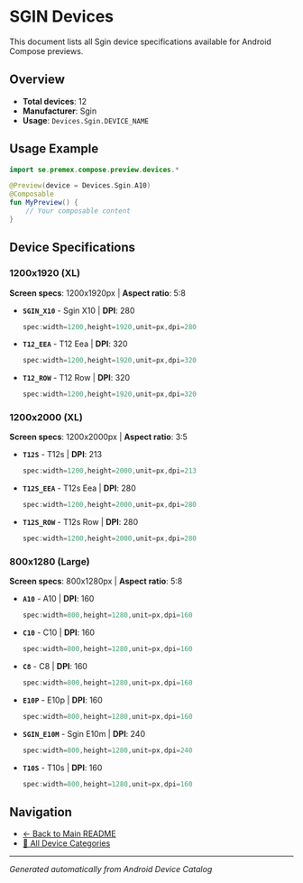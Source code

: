 # SGIN Devices

This document lists all Sgin device specifications available for Android Compose previews.

## Overview

- **Total devices**: 12
- **Manufacturer**: Sgin
- **Usage**: `Devices.Sgin.DEVICE_NAME`

## Usage Example

```kotlin
import se.premex.compose.preview.devices.*

@Preview(device = Devices.Sgin.A10)
@Composable
fun MyPreview() {
    // Your composable content
}
```

## Device Specifications

### 1200x1920 (XL)

**Screen specs**: 1200x1920px | **Aspect ratio**: 5:8

- **`SGIN_X10`** - Sgin X10 | **DPI**: 280
  ```kotlin
  spec:width=1200,height=1920,unit=px,dpi=280
  ```

- **`T12_EEA`** - T12 Eea | **DPI**: 320
  ```kotlin
  spec:width=1200,height=1920,unit=px,dpi=320
  ```

- **`T12_ROW`** - T12 Row | **DPI**: 320
  ```kotlin
  spec:width=1200,height=1920,unit=px,dpi=320
  ```

### 1200x2000 (XL)

**Screen specs**: 1200x2000px | **Aspect ratio**: 3:5

- **`T12S`** - T12s | **DPI**: 213
  ```kotlin
  spec:width=1200,height=2000,unit=px,dpi=213
  ```

- **`T12S_EEA`** - T12s Eea | **DPI**: 280
  ```kotlin
  spec:width=1200,height=2000,unit=px,dpi=280
  ```

- **`T12S_ROW`** - T12s Row | **DPI**: 280
  ```kotlin
  spec:width=1200,height=2000,unit=px,dpi=280
  ```

### 800x1280 (Large)

**Screen specs**: 800x1280px | **Aspect ratio**: 5:8

- **`A10`** - A10 | **DPI**: 160
  ```kotlin
  spec:width=800,height=1280,unit=px,dpi=160
  ```

- **`C10`** - C10 | **DPI**: 160
  ```kotlin
  spec:width=800,height=1280,unit=px,dpi=160
  ```

- **`C8`** - C8 | **DPI**: 160
  ```kotlin
  spec:width=800,height=1280,unit=px,dpi=160
  ```

- **`E10P`** - E10p | **DPI**: 160
  ```kotlin
  spec:width=800,height=1280,unit=px,dpi=160
  ```

- **`SGIN_E10M`** - Sgin E10m | **DPI**: 240
  ```kotlin
  spec:width=800,height=1280,unit=px,dpi=240
  ```

- **`T10S`** - T10s | **DPI**: 160
  ```kotlin
  spec:width=800,height=1280,unit=px,dpi=160
  ```

## Navigation

- [← Back to Main README](../../README.md)
- [📱 All Device Categories](../README.md)

---
*Generated automatically from Android Device Catalog*
